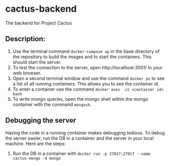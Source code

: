 # cactus-backend
The backend for Project Cactus

## Description:
1. Use the terminal command `docker-compose up` in the base directory of the repository to build the images and to start the containers. This should start the server.
2. To test the connection to the server, open http://localhost:3001/ in your web browser.
3. Open a second terminal window and use the command `docker ps` to see a list of all running containers. This allows you to see the container id.
4. To enter a container use the command `docker exec -it <container id> bash`
5. To write mongo queries, open the mongo shell within the mongo container with the command `mongosh`.


## Debugging the server

Having the code in a running container makes debugging tedious. To debug the server easier, run the DB in a container 
and the server in your local machine. Here are the steps:

1. Run the DB in a container with `docker run -p 27017:27017 --name cactus-mongo -d mongo`
